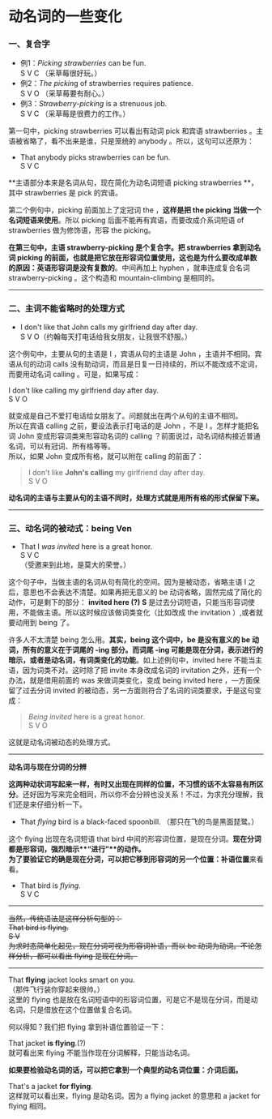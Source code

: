 # 动名词的一些变化


### 一、复合字

  
>  
- 例1：<em>Picking strawberries</em> can be fun.  
S V C
（采草莓很好玩。）
- 例2：<em>The pickin</em>g of strawberries requires patience.  
S V O
（采草莓要有耐心。）
- 例3：<em>Strawberry-picking</em> is a strenuous job.  
S V C
（采草莓是很费力的工作。）  

第一句中，picking strawberries 可以看出有动词 pick 和宾语  strawberries 。主语被省略了，看不出来是谁，只是笼统的 anybody 。所以，这句可以还原为：  
- That anybody picks strawberries can be fun.  
S V C  

**主语部分本来是名词从句，现在简化为动名词短语 picking strawberries **，其中 strawberries 是 pick 的宾语。  

第二个例句中，picking 前面加上了定冠词 the ，**这样是把 the picking 当做一个名词短语来使用**。所以 picking 后面不能再有宾语，而要改成介系词短语 of strawberries 做为修饰语，形容 the picking。  

**在第三句中，主语 strawberry-picking 是个复合字。把 strawberries 拿到动名词 picking 的前面，也就是把它放在形容词位置使用，这也是为什么要改成单数的原因：英语形容词是没有复数的**。中间再加上 hyphen ，就串连成复合名词 strawberry-picking 。这个构造和  mountain-climbing 是相同的。  

----


### 二、主词不能省略时的处理方式

  

* I don't like that John calls my girlfriend day after day.  
S V O（约翰每天打电话给我女朋友，让我很不舒服。）

这个例句中，主要从句的主语是 I ，宾语从句的主语是 John ，主语并不相同。宾语从句的动词 calls 没有助动词，而且是日复一日持续的，所以不能改成不定词，而要用动名词 calling 。可是，如果写成：  

>  
I don't like calling my girlfriend day after day.  
S V O  

就变成是自己不爱打电话给女朋友了。问题就出在两个从句的主语不相同。  
所以在宾语 calling 之前，要设法表示打电话的是 John ，不是 I 。怎样才能把名词 John 变成形容词类来形容动名词的 calling  ？前面说过，动名词结构接近普通名词，可以有冠词、所有格等等。  
所以，如果 John 变成所有格，就可以附在 calling 的前面了：  

> I don't like **John's calling** my girlfriend day after day.  
S V O 

**动名词的主语与主要从句的主语不同时，处理方式就是用所有格的形式保留下来。**    

----


### 三、动名词的被动式：being Ven 

 

* That I <em>was invited</em> here is a great honor.  
S V C  
（受邀来到此地，是莫大的荣誉。）  

这个句子中，当做主语的名词从句有简化的空间。因为是被动态，省略主语 I 之后，意思也不会表达不清楚。如果再把无意义的 be 动词省略，固然完成了简化的动作，可是剩下的部分： 
**invited here (?) S** 
是过去分词短语，只能当形容词使用，不能做主语。所以这时候应该做词类变化（比如改成 the invitation ）,或者就要动用到 being 了。  

许多人不太清楚 being 怎么用。**其实，being 这个词中，be 是没有意义的 be 动词，所有的意义在于词尾的 -ing  部分。而词尾 -ing 可能是现在分词，表示进行的暗示，或者是动名词，有词类变化的功能**。如上述例句中，invited here 不能当主语，因为词类不对。这时除了把 invite 本身改成名词的 irvitation 之外，还有一个办法，就是借用前面的 was 来做词类变化，变成 being invited here ，—方面保留了过去分词 invited 的被动态，另一方面则符合了名词的词类要求，于是这句变成：  

>  <em>Being invited</em> here is a great honor.  
S V O 
 

这就是动名词被动态的处理方式。  

----

<b>动名词与现在分词的分辨</b>  

<b>这两种动状词写起来一样，有时又出现在同样的位置，不习惯的话不太容易有所区分</b>。还好因为写来完全相同，所以你不会分辨也没关系！不过，为求充分理解，我们还是来仔细分析一下。  

- That <em>flying</em> bird is a black-faced spoonbill.
（那只在飞的鸟是黑面琵鹭。）  

这个 flying 出现在名词短语 that bird 中间的形容词位置，是现在分词。<b>**现在分词都是形容词**，强烈暗示**“进行”**的动作。  
为了要验证它的确是现在分词，可以把它移到形容词的另一个位置：**补语位置**</b>来看看。  
* That bird is <em>flying</em>.  
S V C  

----

~~当然，传统语法是这样分析句型的：  
That bird is flying.  
S V  
为求时态简单化起见，现在分词可视为形容词补语，而以 be  动词为动词。不论怎样分析，都可以看出 flying 是现在分词。~~  

----  
>  
That **flying** jacket looks smart on you.   
（那件飞行装你穿起来很帅。）  
这里的 flying 也是放在名词短语中的形容词位置，可是它不是现在分词，而是动名词，只是借放在这个位置做复合名词。  

何以得知？我们把 flying 拿到补语位置验证一下：  
> 
That jacket **is flying**.(?)   
就可看出来 flying 不能当作现在分词解释，只能当动名词。  

**如果要检验动名词的话，可以把它拿到一个典型的动名词位置：介词后面。**  
>  
That's a jacket **for flying**.  
这样就可以看出来，flying 是动名词。因为 a flying jacket 的意思和 a jacket for flying  相同。
